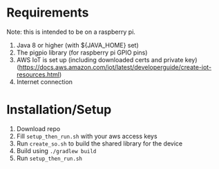 # Requirements
Note: this is intended to be on a raspberry pi.

1. Java 8 or higher (with ${JAVA_HOME} set)
1. The pigpio library (for raspberry pi GPIO pins)
1. AWS IoT is set up (including downloaded certs and private key) (https://docs.aws.amazon.com/iot/latest/developerguide/create-iot-resources.html)
1. Internet connection

# Installation/Setup

1. Download repo
1. Fill `setup_then_run.sh` with your aws access keys
1. Run `create_so.sh` to build the shared library for the device
1. Build using `./gradlew build`
1. Run `setup_then_run.sh`
